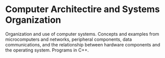 # Computer Architectire and Systems Organization

Organization and use of computer systems. Concepts and examples from microcomputers and networks, peripheral components, data communications, and the relationship between hardware components and the operating system. Programs in C++. 
